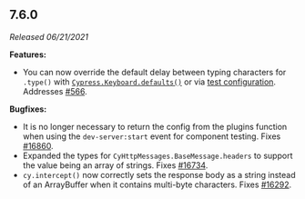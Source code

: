 ## 7.6.0

_Released 06/21/2021_

**Features:**

- You can now override the default delay between typing characters for `.type()` with [`Cypress.Keyboard.defaults()`](https://on.cypress.io/keyboard-api) or via [test configuration](https://on.cypress.io/writing-and-organizing-tests#Allowed-config-values). Addresses [#566](https://github.com/cypress-io/cypress/issues/566).

**Bugfixes:**

- It is no longer necessary to return the config from the plugins function when using the `dev-server:start` event for component testing. Fixes [#16860](https://github.com/cypress-io/cypress/issues/16860).
- Expanded the types for `CyHttpMessages.BaseMessage.headers` to support the value being an array of strings. Fixes [#16734](https://github.com/cypress-io/cypress/issues/16734).
- `cy.intercept()` now correctly sets the response body as a string instead of an ArrayBuffer when it contains multi-byte characters. Fixes [#16292](https://github.com/cypress-io/cypress/issues/16292).
